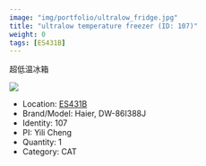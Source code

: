 ```yaml
---
image: "img/portfolio/ultralow_fridge.jpg"
title: "ultralow temperature freezer (ID: 107)"
weight: 0
tags: [ES431B]
---
```


超低温冰箱

<!--more-->

![](../../img/portfolio/ultralow_fridge.jpg)

- Location: [ES431B](../../tags/ES431B)
- Brand/Model: Haier, DW-86I388J
- Identity: 107
- PI: Yili Cheng
- Quantity: 1
- Category: CAT






